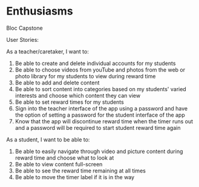 # Enthusiasms
Bloc Capstone 

User Stories:

As a teacher/caretaker, I want to:  
  1. Be able to create and delete individual accounts for my students
  2. Be able to choose videos from youTube and photos from the web or photo library for my students to view during reward time  
  3. Be able to add and delete content   
  4. Be able to sort content into categories based on my students' varied interests and choose which content they can view  
  5. Be able to set reward times for my students 
  6. Sign into the teacher interface of the app using a password and have the option of setting a password for the student interface of the app  
  7. Know that the app will discontinue reward time when the timer runs out and a password will be required to start student reward time again  

As a student, I want to be able to:  
  1. Be able to easily navigate through video and picture content during reward time and choose what to look at  
  2. Be able to view content full-screen  
  3. Be able to see the reward time remaining at all times  
  4. Be able to move the timer label if it is in the way  
